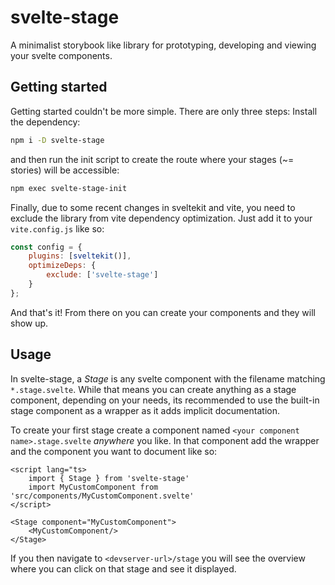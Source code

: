 # svelte-stage
A minimalist storybook like library for prototyping, developing and viewing your svelte components.

## Getting started
Getting started couldn't be more simple. There are only three steps:
Install the dependency:
```bash
npm i -D svelte-stage
```
and then run the init script to create the route where your stages (~= stories) will be accessible:
```bash
npm exec svelte-stage-init
```
Finally, due to some recent changes in sveltekit and vite, you need to exclude the library from vite dependency optimization. Just add it to your `vite.config.js` like so:
```javascript
const config = {
	plugins: [sveltekit()],
	optimizeDeps: {
		exclude: ['svelte-stage']
	}
};
```


And that's it! From there on you can create your components and they will show up.
## Usage
In svelte-stage, a *Stage* is any svelte component with the filename matching `*.stage.svelte`.
While that means you can create anything as a stage component, depending on your needs, its recommended to use the built-in stage component as a wrapper as it adds implicit documentation.

To create your first stage create a component named `<your component name>.stage.svelte` *anywhere* you like.
In that component add the wrapper and the component you want to document like so:

```svelte
<script lang="ts>
    import { Stage } from 'svelte-stage'
    import MyCustomComponent from 'src/components/MyCustomComponent.svelte'
</script>

<Stage component="MyCustomComponent">
    <MyCustomComponent/>
</Stage>
```

If you then navigate to `<devserver-url>/stage` you will see the overview where you can click on that stage and see it displayed.